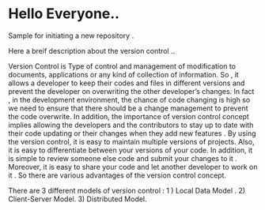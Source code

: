 # Hello Everyone..

Sample for initiating a new repository . 

Here a breif description about the version control ..

Version Control is Type of control and management of modification to documents, applications or any kind of collection of information.  So , it allows a developer to keep their codes and files in different versions and prevent the developer on overwriting the other developer’s changes. 
In fact , in the development environment, the chance of code changing is high so we need to ensure that there should be a change management to prevent the code overwrite. In addition, the importance of version control concept implies allowing the developers and the contributors to stay up to date with their code updating or their changes when they add new features .
By using the version control, it is easy to maintain multiple versions of projects. Also,  it is easy to differentiate between your versions of your code. In addition, it is simple to review someone else code and submit your changes to it . Moreover, it is easy to share your code and let another developer to work on it . So there are various advantages of the version control concept.

There are 3 different models of version control : 
1 ) Local Data Model .
2) Client-Server Model.
3) Distributed Model.


